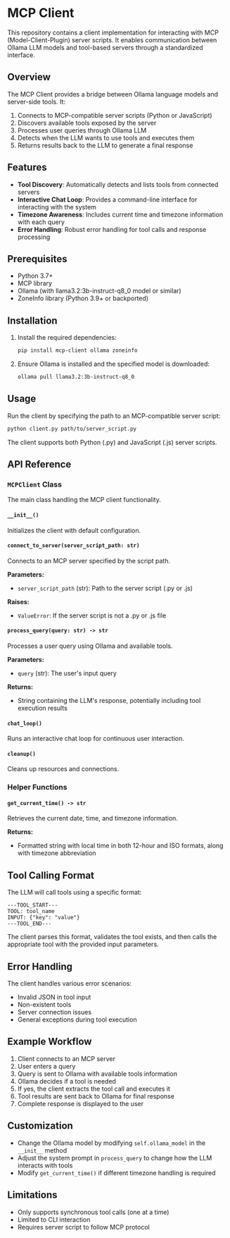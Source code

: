 # MCP Client

This repository contains a client implementation for interacting with MCP (Model-Client-Plugin) server scripts. It enables communication between Ollama LLM models and tool-based servers through a standardized interface.

## Overview

The MCP Client provides a bridge between Ollama language models and server-side tools. It:

1. Connects to MCP-compatible server scripts (Python or JavaScript)
2. Discovers available tools exposed by the server
3. Processes user queries through Ollama LLM
4. Detects when the LLM wants to use tools and executes them
5. Returns results back to the LLM to generate a final response

## Features

- **Tool Discovery**: Automatically detects and lists tools from connected servers
- **Interactive Chat Loop**: Provides a command-line interface for interacting with the system
- **Timezone Awareness**: Includes current time and timezone information with each query
- **Error Handling**: Robust error handling for tool calls and response processing

## Prerequisites

- Python 3.7+
- MCP library
- Ollama (with llama3.2:3b-instruct-q8_0 model or similar)
- ZoneInfo library (Python 3.9+ or backported)

## Installation

1. Install the required dependencies:
   ```bash
   pip install mcp-client ollama zoneinfo
   ```

2. Ensure Ollama is installed and the specified model is downloaded:
   ```bash
   ollama pull llama3.2:3b-instruct-q8_0
   ```

## Usage

Run the client by specifying the path to an MCP-compatible server script:

```bash
python client.py path/to/server_script.py
```

The client supports both Python (.py) and JavaScript (.js) server scripts.

## API Reference

### `MCPClient` Class

The main class handling the MCP client functionality.

#### `__init__()`

Initializes the client with default configuration.

#### `connect_to_server(server_script_path: str)`

Connects to an MCP server specified by the script path.

**Parameters:**
- `server_script_path` (str): Path to the server script (.py or .js)

**Raises:**
- `ValueError`: If the server script is not a .py or .js file

#### `process_query(query: str) -> str`

Processes a user query using Ollama and available tools.

**Parameters:**
- `query` (str): The user's input query

**Returns:**
- String containing the LLM's response, potentially including tool execution results

#### `chat_loop()`

Runs an interactive chat loop for continuous user interaction.

#### `cleanup()`

Cleans up resources and connections.

### Helper Functions

#### `get_current_time() -> str`

Retrieves the current date, time, and timezone information.

**Returns:**
- Formatted string with local time in both 12-hour and ISO formats, along with timezone abbreviation

## Tool Calling Format

The LLM will call tools using a specific format:

```
---TOOL_START---
TOOL: tool_name
INPUT: {"key": "value"}
---TOOL_END---
```

The client parses this format, validates the tool exists, and then calls the appropriate tool with the provided input parameters.

## Error Handling

The client handles various error scenarios:
- Invalid JSON in tool input
- Non-existent tools
- Server connection issues
- General exceptions during tool execution

## Example Workflow

1. Client connects to an MCP server
2. User enters a query
3. Query is sent to Ollama with available tools information
4. Ollama decides if a tool is needed
5. If yes, the client extracts the tool call and executes it
6. Tool results are sent back to Ollama for final response
7. Complete response is displayed to the user

## Customization

- Change the Ollama model by modifying `self.ollama_model` in the `__init__` method
- Adjust the system prompt in `process_query` to change how the LLM interacts with tools
- Modify `get_current_time()` if different timezone handling is required

## Limitations

- Only supports synchronous tool calls (one at a time)
- Limited to CLI interaction
- Requires server script to follow MCP protocol
